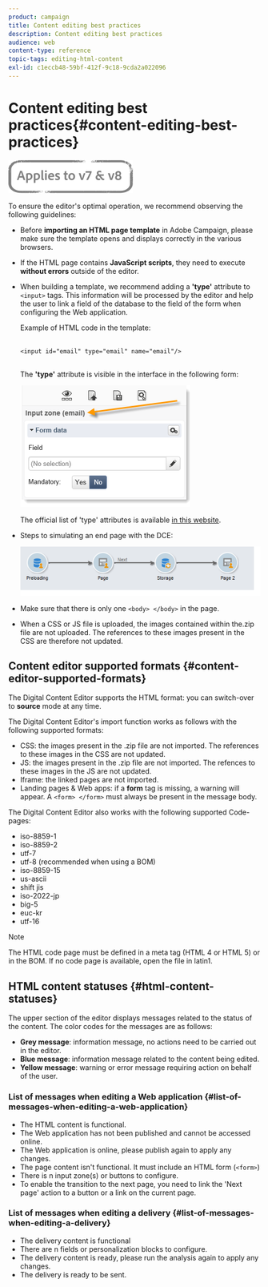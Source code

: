 ```yaml
---
product: campaign
title: Content editing best practices
description: Content editing best practices
audience: web
content-type: reference
topic-tags: editing-html-content
exl-id: c1eccb48-59bf-412f-9c18-9cda2a022096
---
```

# Content editing best practices{#content-editing-best-practices}

![](../../assets/common.svg)

To ensure the editor's optimal operation, we recommend observing the following guidelines:

* Before **importing an HTML page template** in Adobe Campaign, please make sure the template opens and displays correctly in the various browsers.
* If the HTML page contains **JavaScript scripts**, they need to execute **without errors** outside of the editor.
* When building a template, we recommend adding a **'type'** attribute to `<input>` tags. This information will be processed by the editor and help the user to link a field of the database to the field of the form when configuring the Web application.

  Example of HTML code in the template:

  ```
  
  <input id="email" type="email" name="email"/>
     
  ```

  The **'type'** attribute is visible in the interface in the following form:

  ![](assets/dce_sidebar_inputtypechanges.png)

  The official list of 'type' attributes is available [in this website](https://www.w3schools.com/tags/att_input_type.asp).

* Steps to simulating an end page with the DCE:

  ![](assets/dce_enchainement.png)

* Make sure that there is only one `<body> </body>` in the page.
* When a CSS or JS file is uploaded, the images contained within the.zip file are not uploaded. The references to these images present in the CSS are therefore not updated.

## Content editor supported formats {#content-editor-supported-formats}

The Digital Content Editor supports the HTML format: you can switch-over to **source** mode at any time.

The Digital Content Editor's import function works as follows with the following supported formats:

* CSS: the images present in the .zip file are not imported. The references to these images in the CSS are not updated.
* JS: the images present in the .zip file are not imported. The refences to these images in the JS are not updated.
* Iframe: the linked pages are not imported.
* Landing pages & Web apps: if a **form** tag is missing, a warning will appear. A `<form> </form>` must always be present in the message body.

The Digital Content Editor also works with the following supported Code-pages:

* iso-8859-1
* iso-8859-2
* utf-7
* utf-8 (recommended when using a BOM)
* iso-8859-15
* us-ascii
* shift jis
* iso-2022-jp
* big-5
* euc-kr
* utf-16

>[!NOTE]
>
>The HTML code page must be defined in a meta tag (HTML 4 or HTML 5) or in the BOM. If no code page is available, open the file in latin1.

## HTML content statuses {#html-content-statuses}

The upper section of the editor displays messages related to the status of the content. The color codes for the messages are as follows:

* **Grey message**: information message, no actions need to be carried out in the editor.
* **Blue message**: information message related to the content being edited.
* **Yellow message**: warning or error message requiring action on behalf of the user.

### List of messages when editing a Web application {#list-of-messages-when-editing-a-web-application}

* The HTML content is functional.
* The Web application has not been published and cannot be accessed online.
* The Web application is online, please publish again to apply any changes.
* The page content isn't functional. It must include an HTML form (`<form>`)
* There is n input zone(s) or buttons to configure.
* To enable the transition to the next page, you need to link the 'Next page' action to a button or a link on the current page.

### List of messages when editing a delivery {#list-of-messages-when-editing-a-delivery}

* The delivery content is functional
* There are n fields or personalization blocks to configure.
* The delivery content is ready, please run the analysis again to apply any changes.
* The delivery is ready to be sent.
